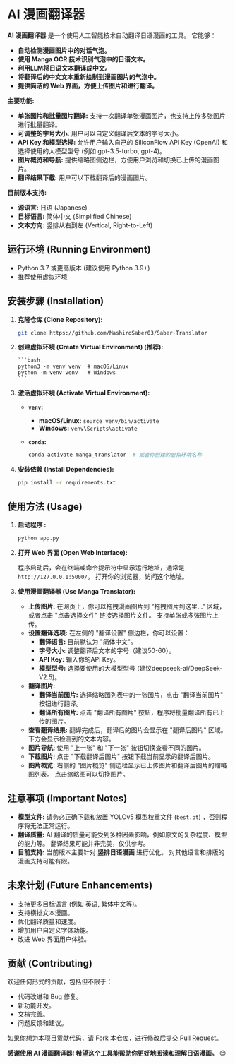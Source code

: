 # AI 漫画翻译器

**AI 漫画翻译器** 是一个使用人工智能技术自动翻译日语漫画的工具。 它能够：

*   **自动检测漫画图片中的对话气泡。**
*   **使用 Manga OCR 技术识别气泡中的日语文本。**
*   **利用LLM将日语文本翻译成中文。**
*   **将翻译后的中文文本重新绘制到漫画图片的气泡中。**
*   **提供简洁的 Web 界面，方便上传图片和进行翻译。**

**主要功能:**

*   **单张图片和批量图片翻译:** 支持一次翻译单张漫画图片，也支持上传多张图片进行批量翻译。
*   **可调整的字号大小:** 用户可以自定义翻译后文本的字号大小。
*   **API Key 和模型选择:**  允许用户输入自己的 SiliconFlow API Key (OpenAI) 和选择使用的大模型型号 (例如 gpt-3.5-turbo, gpt-4)。
*   **图片概览和导航:**  提供缩略图侧边栏，方便用户浏览和切换已上传的漫画图片。
*   **翻译结果下载:**  用户可以下载翻译后的漫画图片。

**目前版本支持:**

*   **源语言:** 日语 (Japanese)
*   **目标语言:** 简体中文 (Simplified Chinese)
*   **文本方向:** 竖排从右到左 (Vertical, Right-to-Left) 

## 运行环境 (Running Environment)

*   Python 3.7 或更高版本 (建议使用 Python 3.9+)
*   推荐使用虚拟环境

## 安装步骤 (Installation)

1.  **克隆仓库 (Clone Repository):**

    ```bash
    git clone https://github.com/MashiroSaber03/Saber-Translator
    ```
2.  **创建虚拟环境 (Create Virtual Environment) (推荐):**

        ```bash
        python3 -m venv venv  # macOS/Linux
        python -m venv venv   # Windows
        ```
3.  **激活虚拟环境 (Activate Virtual Environment):**

    *   **`venv`:**
        *   **macOS/Linux:** `source venv/bin/activate`
        *   **Windows:** `venv\Scripts\activate`

    *   **`conda`:**
        ```bash
        conda activate manga_translator  # 或者你创建的虚拟环境名称
        ```

4.  **安装依赖 (Install Dependencies):**

    ```bash
    pip install -r requirements.txt
    ```

## 使用方法 (Usage)

1.  **启动程序 :**

    ```bash
    python app.py
    ```

2.  **打开 Web 界面 (Open Web Interface):**

    程序启动后，会在终端或命令提示符中显示运行地址，通常是 `http://127.0.0.1:5000/`。  打开你的浏览器，访问这个地址。

3.  **使用漫画翻译器 (Use Manga Translator):**

    *   **上传图片:**  在网页上，你可以拖拽漫画图片到 "拖拽图片到这里..." 区域，或者点击 "点击选择文件" 链接选择图片文件。 支持单张或多张图片上传。
    *   **设置翻译选项:**  在左侧的 "翻译设置" 侧边栏，你可以设置：
        *   **翻译语言:**  目前默认为 "简体中文"。
        *   **字号大小:**  调整翻译后文本的字号（建议50-60）。
        *   **API Key:**  输入你的API Key。
        *   **模型型号:**  选择要使用的大模型型号 (建议deepseek-ai/DeepSeek-V2.5)。
    *   **翻译图片:**
        *   **翻译当前图片:**  选择缩略图列表中的一张图片，点击 "翻译当前图片" 按钮进行翻译。
        *   **翻译所有图片:**  点击 "翻译所有图片" 按钮，程序将批量翻译所有已上传的图片。
    *   **查看翻译结果:**  翻译完成后，翻译后的图片会显示在 "翻译后图片" 区域。  下方会显示检测到的文本内容。
    *   **图片导航:**  使用 "上一张" 和 "下一张" 按钮切换查看不同的图片。
    *   **下载图片:**  点击 "下载翻译后图片" 按钮下载当前显示的翻译后图片。
    *   **图片概览:**  右侧的 "图片概览" 侧边栏显示已上传图片和翻译后图片的缩略图列表。 点击缩略图可以切换图片。

## 注意事项 (Important Notes)

*   **模型文件:**  请务必正确下载和放置 YOLOv5 模型权重文件 (`best.pt`) ，否则程序将无法正常运行。
*   **翻译质量:**  AI 翻译的质量可能受到多种因素影响，例如原文的复杂程度、模型的能力等。  翻译结果可能并非完美，仅供参考。
*   **目前支持:**  当前版本主要针对 **竖排日语漫画** 进行优化。  对其他语言和排版的漫画支持可能有限。

## 未来计划 (Future Enhancements)

*   支持更多目标语言 (例如 英语, 繁体中文等)。
*   支持横排文本漫画。
*   优化翻译质量和速度。
*   增加用户自定义字体功能。
*   改进 Web 界面用户体验。

## 贡献 (Contributing)

欢迎任何形式的贡献，包括但不限于：

*   代码改进和 Bug 修复。
*   新功能开发。
*   文档完善。
*   问题反馈和建议。

如果你想为本项目贡献代码，请 Fork 本仓库，进行修改后提交 Pull Request。

**感谢使用 AI 漫画翻译器!  希望这个工具能帮助你更好地阅读和理解日语漫画。** 😊

